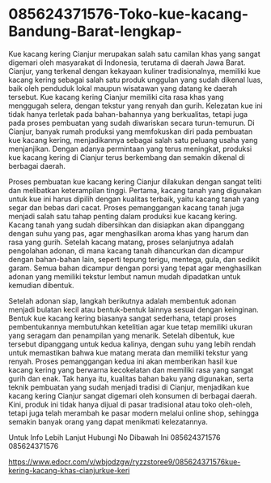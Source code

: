 # 085624371576-Toko-kue-kacang-Bandung-Barat-lengkap-
Kue kacang kering Cianjur merupakan salah satu camilan khas yang sangat digemari oleh masyarakat di Indonesia, terutama di daerah Jawa Barat. Cianjur, yang terkenal dengan kekayaan kuliner tradisionalnya, memiliki kue kacang kering sebagai salah satu produk unggulan yang sudah dikenal luas, baik oleh penduduk lokal maupun wisatawan yang datang ke daerah tersebut. Kue kacang kering Cianjur memiliki cita rasa khas yang menggugah selera, dengan tekstur yang renyah dan gurih. Kelezatan kue ini tidak hanya terletak pada bahan-bahannya yang berkualitas, tetapi juga pada proses pembuatan yang sudah diwariskan secara turun-temurun. Di Cianjur, banyak rumah produksi yang memfokuskan diri pada pembuatan kue kacang kering, menjadikannya sebagai salah satu peluang usaha yang menjanjikan. Dengan adanya permintaan yang terus meningkat, produksi kue kacang kering di Cianjur terus berkembang dan semakin dikenal di berbagai daerah.

Proses pembuatan kue kacang kering Cianjur dilakukan dengan sangat teliti dan melibatkan keterampilan tinggi. Pertama, kacang tanah yang digunakan untuk kue ini harus dipilih dengan kualitas terbaik, yaitu kacang tanah yang segar dan bebas dari cacat. Proses pemanggangan kacang tanah juga menjadi salah satu tahap penting dalam produksi kue kacang kering. Kacang tanah yang sudah dibersihkan dan disiapkan akan dipanggang dengan suhu yang pas, agar menghasilkan aroma khas yang harum dan rasa yang gurih. Setelah kacang matang, proses selanjutnya adalah pengolahan adonan, di mana kacang tanah dihancurkan dan dicampur dengan bahan-bahan lain, seperti tepung terigu, mentega, gula, dan sedikit garam. Semua bahan dicampur dengan porsi yang tepat agar menghasilkan adonan yang memiliki tekstur lembut namun mudah dipadatkan untuk kemudian dibentuk.

Setelah adonan siap, langkah berikutnya adalah membentuk adonan menjadi bulatan kecil atau bentuk-bentuk lainnya sesuai dengan keinginan. Bentuk kue kacang kering biasanya sangat sederhana, tetapi proses pembentukannya membutuhkan ketelitian agar kue tetap memiliki ukuran yang seragam dan penampilan yang menarik. Setelah dibentuk, kue tersebut dipanggang untuk kedua kalinya, dengan suhu yang lebih rendah untuk memastikan bahwa kue matang merata dan memiliki tekstur yang renyah. Proses pemanggangan kedua ini akan memberikan hasil kue kacang kering yang berwarna kecokelatan dan memiliki rasa yang sangat gurih dan enak. Tak hanya itu, kualitas bahan baku yang digunakan, serta teknik pembuatan yang sudah menjadi tradisi di Cianjur, menjadikan kue kacang kering Cianjur sangat digemari oleh konsumen di berbagai daerah. Kini, produk ini tidak hanya dijual di pasar tradisional atau toko oleh-oleh, tetapi juga telah merambah ke pasar modern melalui online shop, sehingga semakin banyak orang yang dapat menikmati kelezatannya.

Untuk Info Lebih Lanjut Hubungi No Dibawah Ini
085624371576
085624371576

https://www.edocr.com/v/wbjodzgw/ryzzstoree9/085624371576kue-kering-kacang-khas-cianjurkue-keri

